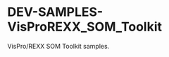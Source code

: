 DEV-SAMPLES-VisProREXX_SOM_Toolkit
==================================

VisPro/REXX SOM Toolkit samples. 
